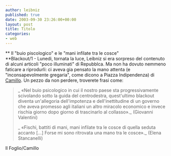 ```yaml
---
author: leibniz
published: true
date: 2003-09-30 23:26:00+00:00
layout: post
title: Titolo
categories:
- web
---
```


 ** Il "buio piscologico" e le "mani infilate tra le cosce"   
**Blackout/1 - Lunedi, tornata la luce, Leibniz si era sorpreso del contenuto di alcuni articoli "poco illuminati" di Repubblca. Ma non ha dovuto nemmeno faticare a riprodurli: ci aveva gia pensato la mano attenta (e "inconsapevolmente gregaria", come dicono a Piazza Indipendenza) di  [ Camillo](http://www.wittgenstein.it/cr/rep30sette2003.html). Un pezzo da non perdere, troverete frasi come:

>  
> 
>_ «Nel buio psicologico in cui il nostro paese sta progressivamente scivolando sotto la guida del centrodestra, quest'ultimo blackout diventa un'allegoria dell'impotenza e dell'inettitudine di un governo che aveva promesso agli italiani un altro miracolo economico e invece rischia giorno dopo giorno di trascinarlo al collasso»._ (Giovanni Valentini)
> 
>_ «Fischi, battiti di mani, mani infilate tra le cosce di quella seduta accanto [...] Forse mi sono ritrovata una mano tra le cosce»._ (Elena Stancanelli)

Il Foglio/Camillo
